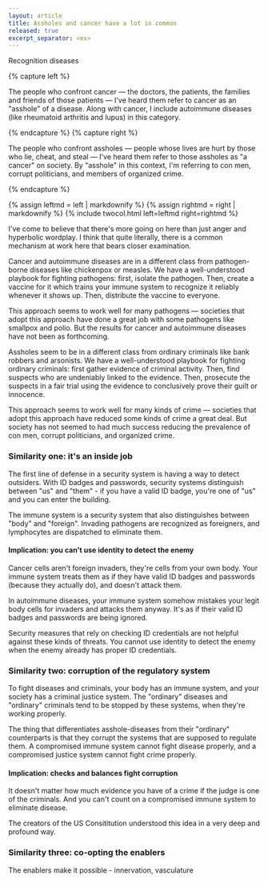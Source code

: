 ```yaml
---
layout: article
title: Assholes and cancer have a lot in common
released: true
excerpt_separator: <ex>
---
```


Recognition diseases

{% capture left %}

The people who confront cancer &mdash; the doctors, the patients, the
families and friends of those patients &mdash; I've heard them refer
to cancer as an "asshole" of a disease. Along with cancer, I include
autoimmune diseases (like rheumatoid arthritis and lupus) in this
category.

{% endcapture %}
{% capture right %}

The people who confront assholes &mdash; people whose lives are hurt
by those who lie, cheat, and steal &mdash; I've heard them refer to
those assholes as "a cancer" on society. By "asshole" in this context,
I'm referring to con men, corrupt politicians, and members of
organized crime.

{% endcapture %}

{% assign leftmd = left | markdownify %}
{% assign rightmd = right | markdownify %}
{% include twocol.html left=leftmd right=rightmd %}

<p class="mb-5"/>

I've come to believe that there's more going on here than just anger
and hyperbolic wordplay. I think that quite literally, there is a
common mechanism at work here that bears closer examination.

Cancer and autoimmune diseases are in a different class from
pathogen-borne diseases like chickenpox or measles. We have a
well-understood playbook for fighting pathogens: first, isolate the
pathogen. Then, create a vaccine for it which trains your immune
system to recognize it reliably whenever it shows up. Then, distribute
the vaccine to everyone.

This approach seems to work well for many pathogens &mdash; societies that
adopt this approach have done a great job with some pathogens like
smallpox and polio. But the results for cancer and autoimmune diseases
have not been as forthcoming.

Assholes seem to be in a different class from ordinary criminals like
bank robbers and arsonists. We have a well-understood playbook for
fighting ordinary criminals: first gather evidence of criminal
activity. Then, find suspects who are undeniably linked to the
evidence. Then, prosecute the suspects in a fair trial using the
evidence to conclusively prove their guilt or innocence.

This approach seems to work well for many kinds of crime &mdash;
societies that adopt this approach have reduced some kinds of crime a
great deal. But society has not seemed to had much success reducing
the prevalence of con men, corrupt politicians, and organized crime.

### Similarity one: it's an inside job

The first line of defense in a security system is having a way to
detect outsiders.  With ID badges and passwords, security systems
distinguish between "us" and "them" - if you have a valid ID badge,
you're one of "us" and you can enter the building.

The immune system is a security system that also distinguishes between
"body" and "foreign". Invading pathogens are recognized as foreigners,
and lymphocytes are dispatched to eliminate them.

#### Implication: you can't use identity to detect the enemy

Cancer cells aren't foreign invaders, they're cells from your own
body. Your immune system treats them as if they have valid ID badges and
passwords (because they actually do), and doesn't attack them.

In autoimmune diseases, your immune system somehow mistakes your legit
body cells for invaders and attacks them anyway. It's as if their
valid ID badges and passwords are being ignored.

Security measures that rely on checking ID credentials are not helpful
against these kinds of threats. You cannot use identity to detect the
enemy when the enemy already has proper ID credentials.


### Similarity two: corruption of the regulatory system

To fight diseases and criminals, your body has an immune system, and
your society has a criminal justice system. The "ordinary" diseases
and "ordinary" criminals tend to be stopped by these systems, when
they're working properly. 

The thing that differentiates asshole-diseases from their "ordinary"
counterparts is that they corrupt the systems that are supposed to
regulate them. A compromised immune system cannot fight disease
properly, and a compromised justice system cannot fight crime
properly.

#### Implication: checks and balances fight corruption

It doesn't matter how much evidence you have of a crime if the judge
is one of the criminals. And you can't count on a compromised immune
system to eliminate disease.

The creators of the US Consititution understood this idea in a very
deep and profound way.


### Similarity three: co-opting the enablers

The enablers make it possible - innervation, vasculature


